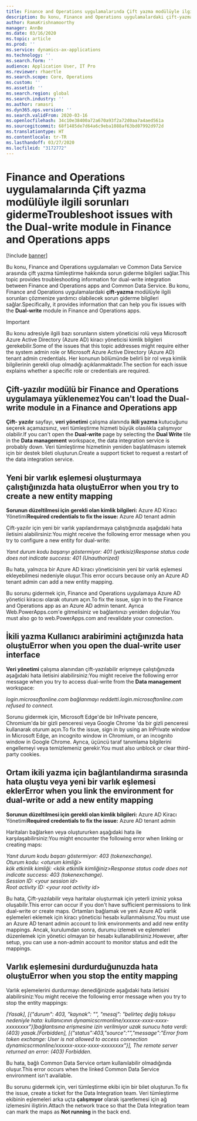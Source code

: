 ```yaml
---
title: Finance and Operations uygulamalarında Çift yazma modülüyle ilgili sorunları giderme
description: Bu konu, Finance and Operations uygulamalardaki çift-yazma modülüyle ilgili sorunları çözmenize yardımcı olabilecek sorun giderme bilgileri sağlar.
author: RamaKrishnamoorthy
manager: AnnBe
ms.date: 03/16/2020
ms.topic: article
ms.prod: ''
ms.service: dynamics-ax-applications
ms.technology: ''
ms.search.form: ''
audience: Application User, IT Pro
ms.reviewer: rhaertle
ms.search.scope: Core, Operations
ms.custom: ''
ms.assetid: ''
ms.search.region: global
ms.search.industry: ''
ms.author: ramasri
ms.dyn365.ops.version: ''
ms.search.validFrom: 2020-03-16
ms.openlocfilehash: 34c10e38400a72a670a93f2a72d0aa7a4aed561a
ms.sourcegitcommit: 68f1485de7d64a6c9eba1088af63bd07992d972d
ms.translationtype: HT
ms.contentlocale: tr-TR
ms.lasthandoff: 03/27/2020
ms.locfileid: "3172772"
---
```

# <a name="troubleshoot-issues-with-the-dual-write-module-in-finance-and-operations-apps"></a><span data-ttu-id="280ae-103">Finance and Operations uygulamalarında Çift yazma modülüyle ilgili sorunları giderme</span><span class="sxs-lookup"><span data-stu-id="280ae-103">Troubleshoot issues with the Dual-write module in Finance and Operations apps</span></span>

[!include [banner](../../includes/banner.md)]



<span data-ttu-id="280ae-104">Bu konu, Finance and Operations uygulamaları ve Common Data Service arasında çift yazma tümleştirme hakkında sorun giderme bilgileri sağlar.</span><span class="sxs-lookup"><span data-stu-id="280ae-104">This topic provides troubleshooting information for dual-write integration between Finance and Operations apps and Common Data Service.</span></span> <span data-ttu-id="280ae-105">Bu konu, Finance and Operations uygulamalardaki **çift-yazma** modülüyle ilgili sorunları çözmenize yardımcı olabilecek sorun giderme bilgileri sağlar.</span><span class="sxs-lookup"><span data-stu-id="280ae-105">Specifically, it provides information that can help you fix issues with the **Dual-write** module in Finance and Operations apps.</span></span>

> [!IMPORTANT]
> <span data-ttu-id="280ae-106">Bu konu adresiyle ilgili bazı sorunların sistem yöneticisi rolü veya Microsoft Azure Active Directory (Azure AD) kiracı yöneticisi kimlik bilgileri gerekebilir.</span><span class="sxs-lookup"><span data-stu-id="280ae-106">Some of the issues that this topic addresses might require either the system admin role or Microsoft Azure Active Directory (Azure AD) tenant admin credentials.</span></span> <span data-ttu-id="280ae-107">Her konunun bölümünde belirli bir rol veya kimlik bilgilerinin gerekli olup olmadığı açıklanmaktadır.</span><span class="sxs-lookup"><span data-stu-id="280ae-107">The section for each issue explains whether a specific role or credentials are required.</span></span>

## <a name="you-cant-load-the-dual-write-module-in-a-finance-and-operations-app"></a><span data-ttu-id="280ae-108">Çift-yazılır modülü bir Finance and Operations uygulamaya yüklenemez</span><span class="sxs-lookup"><span data-stu-id="280ae-108">You can't load the Dual-write module in a Finance and Operations app</span></span>

<span data-ttu-id="280ae-109">**Çift- yazılır** sayfayı, **veri yönetimi** çalışma alanında **ikili yazma** kutucuğunu seçerek açamazsınız, veri tümleştirme hizmeti büyük olasılıkla çalışmıyor olabilir.</span><span class="sxs-lookup"><span data-stu-id="280ae-109">If you can't open the **Dual-write** page by selecting the **Dual Write** tile in the **Data management** workspace, the data integration service is probably down.</span></span> <span data-ttu-id="280ae-110">Veri tümleştirme hizmetinin yeniden başlatılmasını istemek için bir destek bileti oluşturun.</span><span class="sxs-lookup"><span data-stu-id="280ae-110">Create a support ticket to request a restart of the data integration service.</span></span>

## <a name="error-when-you-try-to-create-a-new-entity-mapping"></a><span data-ttu-id="280ae-111">Yeni bir varlık eşlemesi oluşturmaya çalıştığınızda hata oluştu</span><span class="sxs-lookup"><span data-stu-id="280ae-111">Error when you try to create a new entity mapping</span></span>

<span data-ttu-id="280ae-112">**Sorunun düzeltilmesi için gerekli olan kimlik bilgileri:** Azure AD Kiracı Yönetimi</span><span class="sxs-lookup"><span data-stu-id="280ae-112">**Required credentials to fix the issue:** Azure AD tenant admin</span></span>

<span data-ttu-id="280ae-113">Çift-yazılır için yeni bir varlık yapılandırmaya çalıştığınızda aşağıdaki hata iletisini alabilirsiniz:</span><span class="sxs-lookup"><span data-stu-id="280ae-113">You might receive the following error message when you try to configure a new entity for dual-write:</span></span>

<span data-ttu-id="280ae-114">*Yanıt durum kodu başarıyı göstermiyor: 401 (yetkisiz)*</span><span class="sxs-lookup"><span data-stu-id="280ae-114">*Response status code does not indicate success: 401 (Unauthorized)*</span></span>

<span data-ttu-id="280ae-115">Bu hata, yalnızca bir Azure AD kiracı yöneticisinin yeni bir varlık eşlemesi ekleyebilmesi nedeniyle oluşur.</span><span class="sxs-lookup"><span data-stu-id="280ae-115">This error occurs because only an Azure AD tenant admin can add a new entity mapping.</span></span>

<span data-ttu-id="280ae-116">Bu sorunu gidermek için, Finance and Operations uygulamaya Azure AD yönetici kiracısı olarak oturum açın.</span><span class="sxs-lookup"><span data-stu-id="280ae-116">To fix the issue, sign in to the Finance and Operations app as an Azure AD admin tenant.</span></span> <span data-ttu-id="280ae-117">Ayrıca Web.PowerApps.com'e gitmelisiniz ve bağlantınızı yeniden doğrular.</span><span class="sxs-lookup"><span data-stu-id="280ae-117">You must also go to web.PowerApps.com and revalidate your connection.</span></span>

## <a name="error-when-you-open-the-dual-write-user-interface"></a><span data-ttu-id="280ae-118">İkili yazma Kullanıcı arabirimini açtığınızda hata oluştu</span><span class="sxs-lookup"><span data-stu-id="280ae-118">Error when you open the dual-write user interface</span></span>

<span data-ttu-id="280ae-119">**Veri yönetimi** çalışma alanından çift-yazılabilir erişmeye çalıştığınızda aşağıdaki hata iletisini alabilirsiniz:</span><span class="sxs-lookup"><span data-stu-id="280ae-119">You might receive the following error message when you try to access dual-write from the **Data management** workspace:</span></span>

<span data-ttu-id="280ae-120">*login.microsoftonline.com bağlanmayı reddetti.*</span><span class="sxs-lookup"><span data-stu-id="280ae-120">*login.microsoftonline.com refused to connect.*</span></span>

<span data-ttu-id="280ae-121">Sorunu gidermek için, Microsoft Edge'de bir InPrivate pencere, Chromium'da bir gizli penceresi veya Google Chrome 'da bir gizli penceresi kullanarak oturum açın.</span><span class="sxs-lookup"><span data-stu-id="280ae-121">To fix the issue, sign in by using an InPrivate window in Microsoft Edge, an incognito window in Chromium, or an incognito window in Google Chrome.</span></span> <span data-ttu-id="280ae-122">Ayrıca, üçüncü taraf tanımlama bilgilerini engellemeyi veya temizlemeniz gerekir.</span><span class="sxs-lookup"><span data-stu-id="280ae-122">You must also unblock or clear third-party cookies.</span></span>

## <a name="error-when-you-link-the-environment-for-dual-write-or-add-a-new-entity-mapping"></a><span data-ttu-id="280ae-123">Ortam ikili yazma için bağlantılandırma sırasında hata oluştu veya yeni bir varlık eşlemesi ekler</span><span class="sxs-lookup"><span data-stu-id="280ae-123">Error when you link the environment for dual-write or add a new entity mapping</span></span>

<span data-ttu-id="280ae-124">**Sorunun düzeltilmesi için gerekli olan kimlik bilgileri:** Azure AD Kiracı Yönetimi</span><span class="sxs-lookup"><span data-stu-id="280ae-124">**Required credentials to fix the issue:** Azure AD tenant admin</span></span>

<span data-ttu-id="280ae-125">Haritaları bağlarken veya oluştururken aşağıdaki hata ile karşılaşabilirsiniz:</span><span class="sxs-lookup"><span data-stu-id="280ae-125">You might encounter the following error when linking or creating maps:</span></span>

<span data-ttu-id="280ae-126">*Yanıt durum kodu başarı göstermiyor: 403 (tokenexchange). <br>Oturum kodu: \<oturum kimliği\><br> kök etkinlik kimliği: \<kök etkinlik kimliğiniz\>*</span><span class="sxs-lookup"><span data-stu-id="280ae-126">*Response status code does not indicate success: 403 (tokenexchange).<br> Session ID: \<your session id\><br> Root activity ID: \<your root activity id\>*</span></span>

<span data-ttu-id="280ae-127">Bu hata, Çift-yazılabilir veya haritalar oluşturmak için yeterli izniniz yoksa oluşabilir.</span><span class="sxs-lookup"><span data-stu-id="280ae-127">This error can occur if you don't have sufficient permissions to link dual-write or create maps.</span></span> <span data-ttu-id="280ae-128">Ortamları bağlamak ve yeni Azure AD varlık eşlemeleri eklemek için kiracı yöneticisi hesabı kullanmalısınız.</span><span class="sxs-lookup"><span data-stu-id="280ae-128">You must use an Azure AD tenant admin account to link environments and add new entity mappings.</span></span> <span data-ttu-id="280ae-129">Ancak, kurulumdan sonra, durumu izlemek ve eşlemeleri düzenlemek için yönetici olmayan bir hesabı kullanabilirsiniz.</span><span class="sxs-lookup"><span data-stu-id="280ae-129">However, after setup, you can use a non-admin account to monitor status and edit the mappings.</span></span>

## <a name="error-when-you-stop-the-entity-mapping"></a><span data-ttu-id="280ae-130">Varlık eşlemesini durdurduğunuzda hata oluştu</span><span class="sxs-lookup"><span data-stu-id="280ae-130">Error when you stop the entity mapping</span></span>

<span data-ttu-id="280ae-131">Varlık eşlemelerini durdurmayı denediğinizde aşağıdaki hata iletisini alabilirsiniz:</span><span class="sxs-lookup"><span data-stu-id="280ae-131">You might receive the following error message when you try to stop the entity mappings:</span></span>

<span data-ttu-id="280ae-132">*\[Yasak\], \[{"durum": 403, "kaynak": "", "mesaj": "belirteç değiş tokuşu nedeniyle hata: kullanıcının dynamicscrmonline/xxxxxx-xxxx-xxxx-xxxxxxxx"}\]bağlantısına erişmesine izin verilmiyor uzak sunucu hata verdi: (403) yasak.*</span><span class="sxs-lookup"><span data-stu-id="280ae-132">*\[Forbidden\], \[{"status":403,"source":"","message":"Error from token exchange: User is not allowed to access connection dynamicscrmonline/xxxxxx-xxxx-xxxx-xxxxxxxx"}\], The remote server returned an error: (403) Forbidden.*</span></span>

<span data-ttu-id="280ae-133">Bu hata, bağlı Common Data Service ortam kullanılabilir olmadığında oluşur.</span><span class="sxs-lookup"><span data-stu-id="280ae-133">This error occurs when the linked Common Data Service environment isn't available.</span></span>

<span data-ttu-id="280ae-134">Bu sorunu gidermek için, veri tümleştirme ekibi için bir bilet oluşturun.</span><span class="sxs-lookup"><span data-stu-id="280ae-134">To fix the issue, create a ticket for the Data Integration team.</span></span> <span data-ttu-id="280ae-135">Veri tümleştirme ekibinin eşlemeleri arka uçta **çalışmıyor** olarak işaretlemesi için ağ izlemesini iliştirin.</span><span class="sxs-lookup"><span data-stu-id="280ae-135">Attach the network trace so that the Data Integration team can mark the maps as **Not running** in the back end.</span></span>
